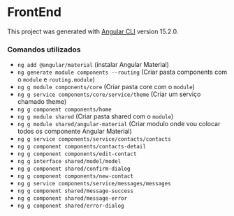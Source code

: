 # FrontEnd

This project was generated with [Angular CLI](https://github.com/angular/angular-cli) version 15.2.0.

### Comandos utilizados

- `ng add @angular/material` (instalar Angular Material)
- `ng generate module components --routing` (Criar pasta components com o `module` e `routing.module`)
- `ng g module components/core` (Criar pasta core com o `module`)
- `ng g service components/core/service/theme` (Criar um serviço chamado theme)
- `ng g component components/home`
- `ng g module shared` (Criar pasta shared com o `module`)
- `ng g module shared/angular-material` (Criar modulo onde vou colocar todos os componente Angular Material)
- `ng g service components/service/contacts/contacts `
- `ng g component components/contacts-detail`
- `ng g component components/edit-contact`
- `ng g interface shared/model/model `
- `ng g component shared/confirm-dialog`
- `ng g component components/new-contact`
- `ng g service components/service/messages/messages`
- `ng g component shared/message-success`
- `ng g component shared/message-error`
- `ng g component shared/error-dialog`

